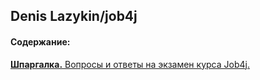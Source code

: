 ## Denis Lazykin/job4j

#### Содержание:

[**Шпаргалка.** Вопросы и ответы на экзамен курса Job4j.](https://github.com/ldjavait/answers_to_exam_questions/tree/main/exam_questions)
